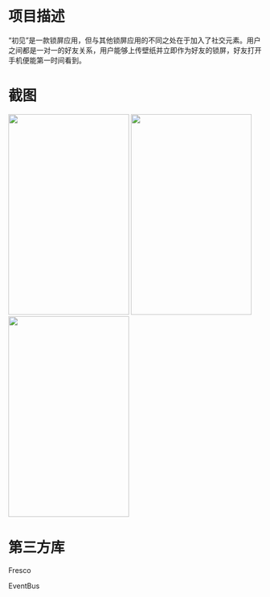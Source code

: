 # 项目描述

“初见”是一款锁屏应用，但与其他锁屏应用的不同之处在于加入了社交元素。用户之间都是一对一的好友关系，用户能够上传壁纸并立即作为好友的锁屏，好友打开手机便能第一时间看到。

# 截图
<div style="display:inline">
 <img src="https://raw.githubusercontent.com/MinardWu/See/master/ScreenShot/1.png" width = "240" height = "400"/>
 <img src="https://raw.githubusercontent.com/MinardWu/See/master/ScreenShot/2.png" width = "240" height = "400"/>
 <img src="https://raw.githubusercontent.com/MinardWu/See/master/ScreenShot/3.png" width = "240" height = "400"/>
</div>

# 第三方库

Fresco

EventBus
